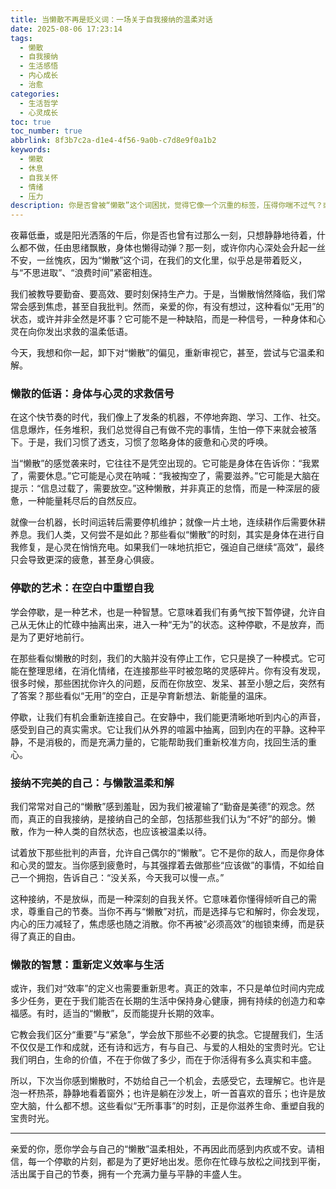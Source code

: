 ```yaml
---
title: 当懒散不再是贬义词：一场关于自我接纳的温柔对话
date: 2025-08-06 17:23:14
tags:
  - 懒散
  - 自我接纳
  - 生活感悟
  - 内心成长
  - 治愈
categories:
  - 生活哲学
  - 心灵成长
toc: true
toc_number: true
abbrlink: 8f3b7c2a-d1e4-4f56-9a0b-c7d8e9f0a1b2
keywords:
  - 懒散
  - 休息
  - 自我关怀
  - 情绪
  - 压力
description: 你是否曾被“懒散”这个词困扰，觉得它像一个沉重的标签，压得你喘不过气？或许，我们对懒散的理解，一直都太片面了。它不总是消极的代名词，有时，它更是身体与心灵发出的温柔呼唤，是生活节奏中不可或缺的停顿。这篇文章，将带你重新审视懒散，学会与它和解，在看似无为的片刻中，找寻真正的力量与平静。
---
```


夜幕低垂，或是阳光洒落的午后，你是否也曾有过那么一刻，只想静静地待着，什么都不做，任由思绪飘散，身体也懒得动弹？那一刻，或许你内心深处会升起一丝不安，一丝愧疚，因为“懒散”这个词，在我们的文化里，似乎总是带着贬义，与“不思进取”、“浪费时间”紧密相连。

我们被教导要勤奋、要高效、要时刻保持生产力。于是，当懒散悄然降临，我们常常会感到焦虑，甚至自我批判。然而，亲爱的你，有没有想过，这种看似“无用”的状态，或许并非全然是坏事？它可能不是一种缺陷，而是一种信号，一种身体和心灵在向你发出求救的温柔低语。

今天，我想和你一起，卸下对“懒散”的偏见，重新审视它，甚至，尝试与它温柔和解。

### 懒散的低语：身体与心灵的求救信号

在这个快节奏的时代，我们像上了发条的机器，不停地奔跑、学习、工作、社交。信息爆炸，任务堆积，我们总觉得自己有做不完的事情，生怕一停下来就会被落下。于是，我们习惯了透支，习惯了忽略身体的疲惫和心灵的呼唤。

当“懒散”的感觉袭来时，它往往不是凭空出现的。它可能是身体在告诉你：“我累了，需要休息。”它可能是心灵在呐喊：“我被掏空了，需要滋养。”它可能是大脑在提示：“信息过载了，需要放空。”这种懒散，并非真正的怠惰，而是一种深层的疲惫，一种能量耗尽后的自然反应。

就像一台机器，长时间运转后需要停机维护；就像一片土地，连续耕作后需要休耕养息。我们人类，又何尝不是如此？那些看似“懒散”的时刻，其实是身体在进行自我修复，是心灵在悄悄充电。如果我们一味地抗拒它，强迫自己继续“高效”，最终只会导致更深的疲惫，甚至身心俱疲。

### 停歇的艺术：在空白中重塑自我

学会停歇，是一种艺术，也是一种智慧。它意味着我们有勇气按下暂停键，允许自己从无休止的忙碌中抽离出来，进入一种“无为”的状态。这种停歇，不是放弃，而是为了更好地前行。

在那些看似懒散的时刻，我们的大脑并没有停止工作，它只是换了一种模式。它可能在整理思绪，在消化情绪，在连接那些平时被忽略的灵感碎片。你有没有发现，很多时候，那些困扰你许久的问题，反而在你放空、发呆、甚至小憩之后，突然有了答案？那些看似“无用”的空白，正是孕育新想法、新能量的温床。

停歇，让我们有机会重新连接自己。在安静中，我们能更清晰地听到内心的声音，感受到自己的真实需求。它让我们从外界的喧嚣中抽离，回到内在的平静。这种平静，不是消极的，而是充满力量的，它能帮助我们重新校准方向，找回生活的重心。

### 接纳不完美的自己：与懒散温柔和解

我们常常对自己的“懒散”感到羞耻，因为我们被灌输了“勤奋是美德”的观念。然而，真正的自我接纳，是接纳自己的全部，包括那些我们认为“不好”的部分。懒散，作为一种人类的自然状态，也应该被温柔以待。

试着放下那些批判的声音，允许自己偶尔的“懒散”。它不是你的敌人，而是你身体和心灵的盟友。当你感到疲惫时，与其强撑着去做那些“应该做”的事情，不如给自己一个拥抱，告诉自己：“没关系，今天我可以慢一点。”

这种接纳，不是放纵，而是一种深刻的自我关怀。它意味着你懂得倾听自己的需求，尊重自己的节奏。当你不再与“懒散”对抗，而是选择与它和解时，你会发现，内心的压力减轻了，焦虑感也随之消散。你不再被“必须高效”的枷锁束缚，而是获得了真正的自由。

### 懒散的智慧：重新定义效率与生活

或许，我们对“效率”的定义也需要重新思考。真正的效率，不只是单位时间内完成多少任务，更在于我们能否在长期的生活中保持身心健康，拥有持续的创造力和幸福感。有时，适当的“懒散”，反而能提升长期的效率。

它教会我们区分“重要”与“紧急”，学会放下那些不必要的执念。它提醒我们，生活不仅仅是工作和成就，还有诗和远方，有与自己、与爱的人相处的宝贵时光。它让我们明白，生命的价值，不在于你做了多少，而在于你活得有多么真实和丰盛。

所以，下次当你感到懒散时，不妨给自己一个机会，去感受它，去理解它。也许是泡一杯热茶，静静地看着窗外；也许是躺在沙发上，听一首喜欢的音乐；也许是放空大脑，什么都不想。这些看似“无所事事”的时刻，正是你滋养生命、重塑自我的宝贵时光。

---

亲爱的你，愿你学会与自己的“懒散”温柔相处，不再因此而感到内疚或不安。请相信，每一个停歇的片刻，都是为了更好地出发。愿你在忙碌与放松之间找到平衡，活出属于自己的节奏，拥有一个充满力量与平静的丰盛人生。